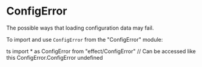 # ConfigError

The possible ways that loading configuration data may fail.

To import and use `ConfigError` from the "ConfigError" module:

ts
import \* as ConfigError from "effect/ConfigError"
// Can be accessed like this
ConfigError.ConfigError
undefined
